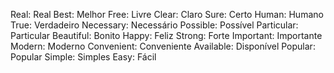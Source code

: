 Real: Real
Best: Melhor
Free: Livre
Clear: Claro
Sure: Certo
Human: Humano
True: Verdadeiro
Necessary: Necessário
Possible: Possível
Particular: Particular
Beautiful: Bonito
Happy: Feliz
Strong: Forte
Important: Importante
Modern: Moderno
Convenient: Conveniente
Available: Disponível
Popular: Popular
Simple: Simples
Easy: Fácil